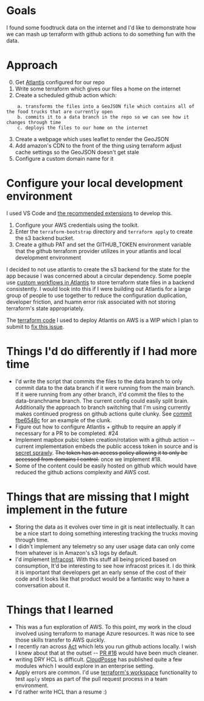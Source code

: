 # Goals

I found some foodtruck data on the internet and I'd like to demonstrate how we can mash up terraform with github actions to do something fun with the data.

# Approach

0. Get [Atlantis](https://runatlantis.io/) configured for our repo
1. Write some terraform which gives our files a home on the internet
2. Create a scheduled github action which:
```
    a. transforms the files into a GeoJSON file which contains all of the food trucks that are currently open 
    b. commits it to a data branch in the repo so we can see how it changes through time
    c. deploys the files to our home on the internet
```
3. Create a webpage which uses leaflet to render the GeoJSON
4. Add amazon's CDN to the front of the thing using terraform adjust cache settings so the GeoJSON doesn't get stale
5. Configure a custom domain name for it

# Configure your local development environment

I used VS Code and [the recommended extensions](.vscode/extensions.json) to develop this.  
1.  Configure your AWS credentials using the toolkit.  
2.  Enter the `terraform-bootstrap` directory and `terraform apply` to create the s3 backend bucket.  
3.  Create a github PAT and set the GITHUB_TOKEN environment variable that the github terraform provider utilizes in your atlantis and local development environment

I decided to not use atlantis to create the s3 backend for the state for the app because I was concerned about a circular dependency.  Some poeple use [custom workflows in Atlantis](https://www.runatlantis.io/docs/custom-workflows.html#use-cases) to store terraform state files in a backend consistently.  I would look into this if I were building out Atlantis for a large group of people to use together to reduce the configuration duplication, developer friction, and huamn error risk associated with not storing terraform's state appropriately.

The [terraform code](https://github.com/MarkIannucci/terraform-aws-atlantis/tree/PersistInEFS) I used to deploy Atlantis on AWS is a WIP which I plan to submit to [fix this issue](https://github.com/terraform-aws-modules/terraform-aws-atlantis/issues/206).

# Things I'd do differently if I had more time

* I'd write the script that commits the files to the data branch to only commit data to the data branch if it were running from the main branch.  If it were running from any other branch, it'd commit the files to the data-branchname branch.  The current config could easily split brain.  Additionally the approach to branch switching that I'm using currently makes continued progress on github actions quite clunky.  See [commit fbe6548c](https://github.com/marknooch/foodtrucks/commit/fbe6548c587d931dd31a8b67ce2c1e04dbbb2215) for an example of the clunk.
* Figure out how to configure Atlantis + github to require an apply if necessary for a PR to be completed. #24
* Implement mapbox pubic token creation/rotation with a github action -- current implementation embeds the public access token in source and is [secret sprawly](https://www.hashicorp.com/resources/what-is-secret-sprawl-why-is-it-harmful).  ~~The token has an access policy allowing it to only be accessed from domains I control.~~ once we implement #18.
* Some of the content could be easily hosted on github which would have reduced the github actions complexity and AWS cost.

# Things that are missing that I might implement in the future

* Storing the data as it evolves over time in git is neat intellectually.  It can be a nice start to doing something interesting tracking the trucks moving through time.
* I didn't implement any telemetry so any user usage data can only come from whatever is in Amazon's s3 logs by default.  
* I'd implement [Infracost](https://github.com/infracost/infracost-atlantis).  With this stuff all being priced based on consumption, It'd be interesting to see how infracost prices it.  I do think it is important that developers get an early sense of the cost of their code and it looks like that product would be a fantastic way to have a conversation about it.  

# Things that I learned

* This was a fun exploration of AWS.  To this point, my work in the cloud involved using terraform to manage Azure resources.  It was nice to see those skills transfer to AWS quickly.
* I recently ran across [Act](https://github.com/nektos/act) which lets you run github actions locally.  I wish I knew about that at the outset -- [PR #16](https://github.com/marknooch/foodtrucks/pull/16) would have been much cleaner.  
* writing DRY HCL is difficult.  [CloudPosse](https://github.com/cloudposse) has published quite a few modules which I would explore in an enterprise setting.
* Apply errors are common.  I'd use [terraform's workspace](https://www.terraform.io/language/state/workspaces) functionality to test `apply` steps as part of the pull request process in a team environment.
* I'd rather write HCL than a resume :) 
